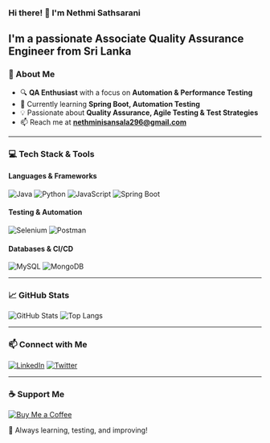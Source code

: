 ### Hi there! 👋 I'm Nethmi Sathsarani

I'm a passionate Associate Quality Assurance Engineer from Sri Lanka
---

### 🚀 About Me
- 🔍 **QA Enthusiast** with a focus on **Automation & Performance Testing**
- 🌱 Currently learning **Spring Boot, Automation Testing**
- 💡 Passionate about **Quality Assurance, Agile Testing & Test Strategies**
- 📫 Reach me at **nethminisansala296@gmail.com**

---

### 💻 Tech Stack & Tools
#### **Languages & Frameworks**
![Java](https://img.shields.io/badge/Java-007396?style=for-the-badge&logo=java&logoColor=white)
![Python](https://img.shields.io/badge/Python-3776AB?style=for-the-badge&logo=python&logoColor=white)
![JavaScript](https://img.shields.io/badge/JavaScript-F7DF1E?style=for-the-badge&logo=javascript&logoColor=black)
![Spring Boot](https://img.shields.io/badge/SpringBoot-6DB33F?style=for-the-badge&logo=springboot&logoColor=white)

#### **Testing & Automation**
![Selenium](https://img.shields.io/badge/Selenium-43B02A?style=for-the-badge&logo=selenium&logoColor=white)
![Postman](https://img.shields.io/badge/Postman-FF6C37?style=for-the-badge&logo=postman&logoColor=white)


#### **Databases & CI/CD**
![MySQL](https://img.shields.io/badge/MySQL-4479A1?style=for-the-badge&logo=mysql&logoColor=white)
![MongoDB](https://img.shields.io/badge/MongoDB-47A248?style=for-the-badge&logo=mongodb&logoColor=white)


---

### 📈 GitHub Stats
![GitHub Stats](https://github-readme-stats.vercel.app/api?username=nethmi999&show_icons=true&theme=tokyonight)
![Top Langs](https://github-readme-stats.vercel.app/api/top-langs/?username=nethmi999&layout=compact&theme=tokyonight)

---

### 📫 Connect with Me
[![LinkedIn](https://img.shields.io/badge/LinkedIn-0A66C2?style=for-the-badge&logo=linkedin&logoColor=white)](https://linkedin.com/in/nethmi-sathsarani)
[![Twitter](https://img.shields.io/badge/Twitter-1DA1F2?style=for-the-badge&logo=twitter&logoColor=white)](https://twitter.com/your-profile)

---

### ☕ Support Me
[![Buy Me a Coffee](https://cdn.buymeacoffee.com/buttons/v2/default-yellow.png)](https://www.buymeacoffee.com/Nethmi)

🚀 Always learning, testing, and improving!
